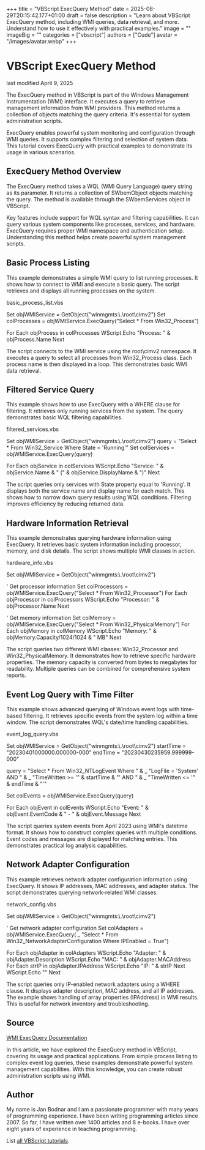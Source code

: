 +++
title = "VBScript ExecQuery Method"
date = 2025-08-29T20:15:42.177+01:00
draft = false
description = "Learn about VBScript ExecQuery method, including WMI queries, data retrieval, and more. Understand how to use it effectively with practical examples."
image = ""
imageBig = ""
categories = ["vbscript"]
authors = ["Cude"]
avatar = "/images/avatar.webp"
+++

# VBScript ExecQuery Method

last modified April 9, 2025

The ExecQuery method in VBScript is part of the Windows Management
Instrumentation (WMI) interface. It executes a query to retrieve management
information from WMI providers. This method returns a collection of objects
matching the query criteria. It's essential for system administration scripts.

ExecQuery enables powerful system monitoring and configuration
through WMI queries. It supports complex filtering and selection of system data.
This tutorial covers ExecQuery with practical examples to demonstrate
its usage in various scenarios.

## ExecQuery Method Overview

The ExecQuery method takes a WQL (WMI Query Language) query string
as its parameter. It returns a collection of SWbemObject objects matching the
query. The method is available through the SWbemServices object in VBScript.

Key features include support for WQL syntax and filtering capabilities. It can
query various system components like processes, services, and hardware.
ExecQuery requires proper WMI namespace and authentication setup.
Understanding this method helps create powerful system management scripts.

## Basic Process Listing

This example demonstrates a simple WMI query to list running processes. It shows
how to connect to WMI and execute a basic query. The script retrieves and
displays all running processes on the system.

basic_process_list.vbs
  

Set objWMIService = GetObject("winmgmts:\\.\root\cimv2")
Set colProcesses = objWMIService.ExecQuery("Select * From Win32_Process")

For Each objProcess in colProcesses
    WScript.Echo "Process: " &amp; objProcess.Name
Next

The script connects to the WMI service using the root\cimv2 namespace. It
executes a query to select all processes from Win32_Process class. Each process
name is then displayed in a loop. This demonstrates basic WMI data retrieval.

## Filtered Service Query

This example shows how to use ExecQuery with a WHERE clause for
filtering. It retrieves only running services from the system. The query
demonstrates basic WQL filtering capabilities.

filtered_services.vbs
  

Set objWMIService = GetObject("winmgmts:\\.\root\cimv2")
query = "Select * From Win32_Service Where State = 'Running'"
Set colServices = objWMIService.ExecQuery(query)

For Each objService in colServices
    WScript.Echo "Service: " &amp; objService.Name &amp; " (" &amp; objService.DisplayName &amp; ")"
Next

The script queries only services with State property equal to 'Running'. It
displays both the service name and display name for each match. This shows how
to narrow down query results using WQL conditions. Filtering improves efficiency
by reducing returned data.

## Hardware Information Retrieval

This example demonstrates querying hardware information using
ExecQuery. It retrieves basic system information including
processor, memory, and disk details. The script shows multiple WMI classes in
action.

hardware_info.vbs
  

Set objWMIService = GetObject("winmgmts:\\.\root\cimv2")

' Get processor information
Set colProcessors = objWMIService.ExecQuery("Select * From Win32_Processor")
For Each objProcessor in colProcessors
    WScript.Echo "Processor: " &amp; objProcessor.Name
Next

' Get memory information
Set colMemory = objWMIService.ExecQuery("Select * From Win32_PhysicalMemory")
For Each objMemory in colMemory
    WScript.Echo "Memory: " &amp; objMemory.Capacity/1024/1024 &amp; " MB"
Next

The script queries two different WMI classes: Win32_Processor and
Win32_PhysicalMemory. It demonstrates how to retrieve specific hardware
properties. The memory capacity is converted from bytes to megabytes for
readability. Multiple queries can be combined for comprehensive system reports.

## Event Log Query with Time Filter

This example shows advanced querying of Windows event logs with time-based
filtering. It retrieves specific events from the system log within a time
window. The script demonstrates WQL's date/time handling capabilities.

event_log_query.vbs
  

Set objWMIService = GetObject("winmgmts:\\.\root\cimv2")
startTime = "20230401000000.000000-000"
endTime = "20230430235959.999999-000"

query = "Select * From Win32_NTLogEvent Where " &amp; _
        "LogFile = 'System' AND " &amp; _
        "TimeWritten &gt;= '" &amp; startTime &amp; "' AND " &amp; _
        "TimeWritten &lt;= '" &amp; endTime &amp; "'"

Set colEvents = objWMIService.ExecQuery(query)

For Each objEvent in colEvents
    WScript.Echo "Event: " &amp; objEvent.EventCode &amp; " - " &amp; objEvent.Message
Next

The script queries system events from April 2023 using WMI's datetime format. It
shows how to construct complex queries with multiple conditions. Event codes and
messages are displayed for matching entries. This demonstrates practical log
analysis capabilities.

## Network Adapter Configuration

This example retrieves network adapter configuration information using
ExecQuery. It shows IP addresses, MAC addresses, and adapter
status. The script demonstrates querying network-related WMI classes.

network_config.vbs
  

Set objWMIService = GetObject("winmgmts:\\.\root\cimv2")

' Get network adapter configuration
Set colAdapters = objWMIService.ExecQuery( _
    "Select * From Win32_NetworkAdapterConfiguration Where IPEnabled = True")

For Each objAdapter in colAdapters
    WScript.Echo "Adapter: " &amp; objAdapter.Description
    WScript.Echo "MAC: " &amp; objAdapter.MACAddress
    For Each strIP in objAdapter.IPAddress
        WScript.Echo "IP: " &amp; strIP
    Next
    WScript.Echo ""
Next

The script queries only IP-enabled network adapters using a WHERE clause. It
displays adapter description, MAC address, and all IP addresses. The example
shows handling of array properties (IPAddress) in WMI results. This is useful
for network inventory and troubleshooting.

## Source

[WMI ExecQuery Documentation](https://learn.microsoft.com/en-us/windows/win32/wmisdk/swbemservices-execquery)

In this article, we have explored the ExecQuery method in VBScript,
covering its usage and practical applications. From simple process listing to
complex event log queries, these examples demonstrate powerful system management
capabilities. With this knowledge, you can create robust administration scripts
using WMI.

## Author

My name is Jan Bodnar and I am a passionate programmer with many years of
programming experience. I have been writing programming articles since 2007. So
far, I have written over 1400 articles and 8 e-books. I have over eight years of
experience in teaching programming.

List [all VBScript tutorials](/vbscript/).